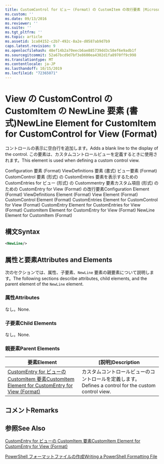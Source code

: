 ```yaml
---
title: CustomControl for ビュー (Format) の CustomItem の改行要素 |Microsoft Docs
ms.custom: ''
ms.date: 09/13/2016
ms.reviewer: ''
ms.suite: ''
ms.tgt_pltfrm: ''
ms.topic: article
ms.assetid: 1ca84152-c2b7-492c-8a2e-d0587ab9d7b9
caps.latest.revision: 9
ms.openlocfilehash: 48ef14b2a70eecb6ae885739dd3c58ef6e9adb1f
ms.sourcegitcommit: 52a67bcd9d7bf3e8600ea4302d1fa8970ff9c998
ms.translationtype: MT
ms.contentlocale: ja-JP
ms.lasthandoff: 10/15/2019
ms.locfileid: "72365071"
---
```

# <a name="newline-element-for-customitem-for-customcontrol-for-view-format"></a><span data-ttu-id="22e34-102">View の CustomControl の CustomItem の NewLine 要素 (書式)</span><span class="sxs-lookup"><span data-stu-id="22e34-102">NewLine Element for CustomItem for CustomControl for View (Format)</span></span>

<span data-ttu-id="22e34-103">コントロールの表示に空白行を追加します。</span><span class="sxs-lookup"><span data-stu-id="22e34-103">Adds a blank line to the display of the control.</span></span> <span data-ttu-id="22e34-104">この要素は、カスタムコントロールビューを定義するときに使用されます。</span><span class="sxs-lookup"><span data-stu-id="22e34-104">This element is used when defining a custom control view.</span></span>

<span data-ttu-id="22e34-105">Configuration 要素 (Format) ViewDefinitions 要素 (書式) ビュー要素 (Format) CustomControl 要素 (形式) の CustomEntries 要素を表示するための CustomEntries for ビュー (形式) の Custommentry 要素カスタム項目 (形式) のための CustomEntry for View (Format) の改行要素</span><span class="sxs-lookup"><span data-stu-id="22e34-105">Configuration Element (Format) ViewDefinitions Element (Format) View Element (Format) CustomControl Element (Format) CustomEntries Element for CustomControl for View (Format) CustomEntry Element for CustomEntries for View (Format) CustomItem Element for CustomEntry for View (Format) NewLine Element for CustomItem (Format)</span></span>

## <a name="syntax"></a><span data-ttu-id="22e34-106">構文</span><span class="sxs-lookup"><span data-stu-id="22e34-106">Syntax</span></span>

```xml
<NewLine/>
```

## <a name="attributes-and-elements"></a><span data-ttu-id="22e34-107">属性と要素</span><span class="sxs-lookup"><span data-stu-id="22e34-107">Attributes and Elements</span></span>

<span data-ttu-id="22e34-108">次のセクションでは、属性、子要素、`NewLine` 要素の親要素について説明します。</span><span class="sxs-lookup"><span data-stu-id="22e34-108">The following sections describe attributes, child elements, and the parent element of the `NewLine` element.</span></span>

### <a name="attributes"></a><span data-ttu-id="22e34-109">属性</span><span class="sxs-lookup"><span data-stu-id="22e34-109">Attributes</span></span>

<span data-ttu-id="22e34-110">なし。</span><span class="sxs-lookup"><span data-stu-id="22e34-110">None.</span></span>

### <a name="child-elements"></a><span data-ttu-id="22e34-111">子要素</span><span class="sxs-lookup"><span data-stu-id="22e34-111">Child Elements</span></span>

<span data-ttu-id="22e34-112">なし。</span><span class="sxs-lookup"><span data-stu-id="22e34-112">None.</span></span>

### <a name="parent-elements"></a><span data-ttu-id="22e34-113">親要素</span><span class="sxs-lookup"><span data-stu-id="22e34-113">Parent Elements</span></span>

|<span data-ttu-id="22e34-114">要素</span><span class="sxs-lookup"><span data-stu-id="22e34-114">Element</span></span>|<span data-ttu-id="22e34-115">[説明]</span><span class="sxs-lookup"><span data-stu-id="22e34-115">Description</span></span>|
|-------------|-----------------|
|[<span data-ttu-id="22e34-116">CustomEntry for ビューの CustomItem 要素</span><span class="sxs-lookup"><span data-stu-id="22e34-116">CustomItem Element for CustomEntry for View (Format)</span></span>](./customitem-element-for-customentry-for-customcontrol-for-view-format.md)|<span data-ttu-id="22e34-117">カスタムコントロールビューのコントロールを定義します。</span><span class="sxs-lookup"><span data-stu-id="22e34-117">Defines a control for the custom control view.</span></span>|

## <a name="remarks"></a><span data-ttu-id="22e34-118">コメント</span><span class="sxs-lookup"><span data-stu-id="22e34-118">Remarks</span></span>

## <a name="see-also"></a><span data-ttu-id="22e34-119">参照</span><span class="sxs-lookup"><span data-stu-id="22e34-119">See Also</span></span>

[<span data-ttu-id="22e34-120">CustomEntry for ビューの CustomItem 要素</span><span class="sxs-lookup"><span data-stu-id="22e34-120">CustomItem Element for CustomEntry for View (Format)</span></span>](./customitem-element-for-customentry-for-customcontrol-for-view-format.md)

[<span data-ttu-id="22e34-121">PowerShell フォーマットファイルの作成</span><span class="sxs-lookup"><span data-stu-id="22e34-121">Writing a PowerShell Formatting File</span></span>](./writing-a-powershell-formatting-file.md)
